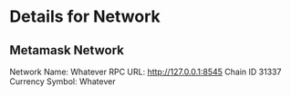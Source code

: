 # Details for Network

## Metamask Network

Network Name: Whatever
RPC URL: http://127.0.0.1:8545
Chain ID 31337
Currency Symbol: Whatever
